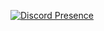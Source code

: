 [![Discord Presence](https://lanyard-profile-readme.vercel.app/api/591865042996297729)](https://discord.com/users/591865042996297729)
